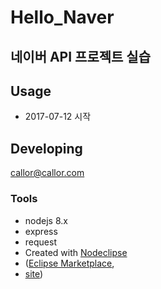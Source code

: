 # Hello_Naver
## 네이버 API 프로젝트 실습

## Usage
* 2017-07-12 시작


## Developing
callor@callor.com


### Tools
* nodejs 8.x
* express
* request
* Created with [Nodeclipse](https://github.com/Nodeclipse/nodeclipse-1)
* ([Eclipse Marketplace](http://marketplace.eclipse.org/content/nodeclipse), 
* [site](http://www.nodeclipse.org))   


